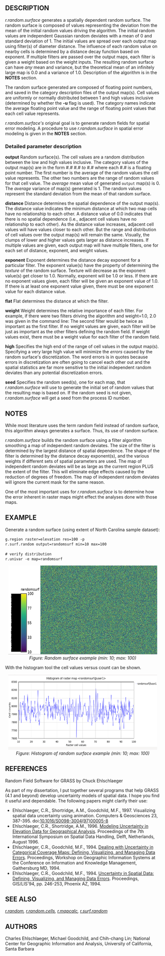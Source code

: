 ## DESCRIPTION

*r.random.surface* generates a spatially dependent random surface. The
random surface is composed of values representing the deviation from the
mean of the initial random values driving the algorithm. The initial
random values are independent Gaussian random deviates with a mean of 0
and standard deviation of 1. The initial values are spread over each
output map using filter(s) of diameter distance. The influence of each
random value on nearby cells is determined by a distance decay function
based on exponent. If multiple filters are passed over the output maps,
each filter is given a weight based on the weight inputs. The resulting
random surface can have *any* mean and variance, but the theoretical
mean of an infinitely large map is 0.0 and a variance of 1.0.
Description of the algorithm is in the **NOTES** section.

The random surface generated are composed of floating point numbers, and
saved in the category description files of the output map(s). Cell
values are uniformly or normally distributed between 1 and high values
inclusive (determined by whether the **-u** flag is used). The category
names indicate the average floating point value and the range of
floating point values that each cell value represents.

*r.random.surface's* original goal is to generate random fields for
spatial error modeling. A procedure to use *r.random.surface* in spatial
error modeling is given in the **NOTES** section.

### Detailed parameter description

**output**
Random surface(s). The cell values are a random distribution between the
low and high values inclusive. The category values of the output map(s)
are in the form *\#.# \#.# to \#.#* where each \#.# is a floating point
number. The first number is the average of the random values the cell
value represents. The other two numbers are the range of random values
for that cell value. The *average* mean value of generated `output`
map(s) is 0. The *average* variance of map(s) generated is 1. The random
values represent the standard deviation from the mean of that random
surface.

**distance**
Distance determines the spatial dependence of the output map(s). The
distance value indicates the minimum distance at which two map cells
have no relationship to each other. A distance value of 0.0 indicates
that there is no spatial dependence (i.e., adjacent cell values have no
relationship to each other). As the distance value increases, adjacent
cell values will have values closer to each other. But the range and
distribution of cell values over the output map(s) will remain the same.
Visually, the clumps of lower and higher values gets larger as distance
increases. If multiple values are given, each output map will have
multiple filters, one for each set of distance, exponent, and weight
values.

**exponent**
Exponent determines the distance decay exponent for a particular filter.
The exponent value(s) have the property of determining the *texture* of
the random surface. Texture will decrease as the exponent value(s) get
closer to 1.0. Normally, exponent will be 1.0 or less. If there are no
exponent values given, each filter will be given an exponent value of
1.0. If there is at least one exponent value given, there must be one
exponent value for each distance value.

**flat**
Flat determines the distance at which the filter.

**weight**
Weight determines the relative importance of each filter. For example,
if there were two filters driving the algorithm and weight=1.0, 2.0 was
given in the command line: The second filter would be twice as important
as the first filter. If no weight values are given, each filter will be
just as important as the other filters defining the random field. If
weight values exist, there must be a weight value for each filter of the
random field.

**high**
Specifies the high end of the range of cell values in the output map(s).
Specifying a very large high value will minimize the *errors* caused by
the random surface's discretization. The word errors is in quotes
because errors in discretization are often going to cancel each other
out and the spatial statistics are far more sensitive to the initial
independent random deviates than any potential discretization errors.

**seed**
Specifies the random seed(s), one for each map, that *r.random.surface*
will use to generate the initial set of random values that the resulting
map is based on. If the random seed is not given, *r.random.surface*
will get a seed from the process ID number.

## NOTES

While most literature uses the term random field instead of random
surface, this algorithm always generates a surface. Thus, its use of
random surface.

*r.random.surface* builds the random surface using a filter algorithm
smoothing a map of independent random deviates. The size of the filter
is determined by the largest distance of spatial dependence. The shape
of the filter is determined by the distance decay exponent(s), and the
various weights if different sets of spatial parameters are used. The
map of independent random deviates will be as large as the current
region PLUS the extent of the filter. This will eliminate edge effects
caused by the reduction of degrees of freedom. The map of independent
random deviates will ignore the current mask for the same reason.

One of the most important uses for *r.random.surface* is to determine
how the error inherent in raster maps might effect the analyses done
with those maps.

## EXAMPLE

Generate a random surface (using extent of North Carolina sample
dataset):

```shell
g.region raster=elevation res=100 -p
r.surf.random output=randomsurf min=10 max=100

# verify distribution
r.univar -e map=randomsurf
```

<div align="center" style="margin: 10px">

[<img src="r_random_surface.jpg" data-border="0" width="600" height="288"
alt="r.random.surface example (n_min: 10; n_max: 100)" />](r_random_surface.jpg)
*Figure: Random surface example (min: 10; max: 100)*

</div>

With the histogram tool the cell values versus count can be shown.

<div align="center" style="margin: 10px">

[<img src="r_random_surface_hist.png" data-border="0" width="600"
height="244"
alt="r.random.surface example histogram (n_min: 10; n_max: 100)" />](r_random_surface_hist.png)
*Figure: Histogram of random surface example (min: 10; max: 100)*

</div>

## REFERENCES

Random Field Software for GRASS by Chuck Ehlschlaeger

As part of my dissertation, I put together several programs that help
GRASS (4.1 and beyond) develop uncertainty models of spatial data. I
hope you find it useful and dependable. The following papers might
clarify their use:

- Ehlschlaeger, C.R., Shortridge, A.M., Goodchild, M.F., 1997.
  Visualizing spatial data uncertainty using animation. Computers &
  Geosciences 23, 387-395.
  doi:[10.1016/S0098-3004(97)00005-8](https://doi.org/10.1016/S0098-3004(97)00005-8)
- Ehlschlaeger, C.R., Shortridge, A.M., 1996. [Modeling Uncertainty in
  Elevation Data for Geographical
  Analysis](http://www.geo.hunter.cuny.edu/~chuck/paper.html).
  Proceedings of the 7th International Symposium on Spatial Data
  Handling, Delft, Netherlands, August 1996.
- Ehlschlaeger, C.R., Goodchild, M.F., 1994. [Dealing with Uncertainty
  in Categorical Coverage Maps: Defining, Visualizing, and Managing Data
  Errors](http://www.geo.hunter.cuny.edu/~chuck/acm/paper.html).
  Proceedings, Workshop on Geographic Information Systems at the
  Conference on Information and Knowledge Management, Gaithersburg MD,
  1994.
- Ehlschlaeger, C.R., Goodchild, M.F., 1994. [Uncertainty in Spatial
  Data: Defining, Visualizing, and Managing Data
  Errors](http://www.geo.hunter.cuny.edu/~chuck/gislis/gislis.html).
  Proceedings, GIS/LIS'94, pp. 246-253, Phoenix AZ, 1994.

## SEE ALSO

*[r.random](r.random.md), [r.random.cells](r.random.cells.md),
[r.mapcalc](r.mapcalc.md), [r.surf.random](r.surf.random.md)*

## AUTHORS

Charles Ehlschlaeger, Michael Goodchild, and Chih-chang Lin; National
Center for Geographic Information and Analysis, University of
California, Santa Barbara
